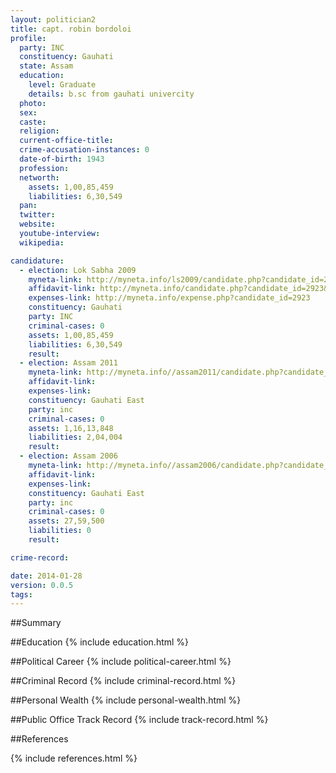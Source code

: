 ```yaml
---
layout: politician2
title: capt. robin bordoloi
profile: 
  party: INC
  constituency: Gauhati
  state: Assam
  education: 
    level: Graduate
    details: b.sc from gauhati univercity
  photo: 
  sex: 
  caste: 
  religion: 
  current-office-title: 
  crime-accusation-instances: 0
  date-of-birth: 1943
  profession: 
  networth: 
    assets: 1,00,85,459
    liabilities: 6,30,549
  pan: 
  twitter: 
  website: 
  youtube-interview: 
  wikipedia: 

candidature: 
  - election: Lok Sabha 2009
    myneta-link: http://myneta.info/ls2009/candidate.php?candidate_id=2923
    affidavit-link: http://myneta.info/candidate.php?candidate_id=2923&scan=original
    expenses-link: http://myneta.info/expense.php?candidate_id=2923
    constituency: Gauhati 
    party: INC
    criminal-cases: 0
    assets: 1,00,85,459
    liabilities: 6,30,549
    result:  
  - election: Assam 2011
    myneta-link: http://myneta.info//assam2011/candidate.php?candidate_id=642
    affidavit-link: 
    expenses-link: 
    constituency: Gauhati East 
    party: inc
    criminal-cases: 0
    assets: 1,16,13,848
    liabilities: 2,04,004
    result:  
  - election: Assam 2006
    myneta-link: http://myneta.info//assam2006/candidate.php?candidate_id=129
    affidavit-link: 
    expenses-link: 
    constituency: Gauhati East 
    party: inc
    criminal-cases: 0
    assets: 27,59,500
    liabilities: 0
    result:  

crime-record: 

date: 2014-01-28
version: 0.0.5
tags: 
---
```

##Summary


##Education
{% include education.html %}


##Political Career
{% include political-career.html %}


##Criminal Record
{% include criminal-record.html %}


##Personal Wealth
{% include personal-wealth.html %}


##Public Office Track Record
{% include track-record.html %}


##References


{% include references.html %}